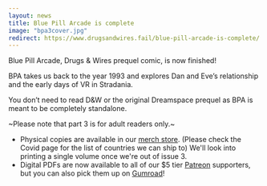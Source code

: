 ```yaml
---
layout: news
title: Blue Pill Arcade is complete
image: "bpa3cover.jpg"
redirect: https://www.drugsandwires.fail/blue-pill-arcade-is-complete/
---
```


Blue Pill Arcade, Drugs & Wires prequel comic, is now finished!

BPA takes us back to the year 1993 and explores Dan and Eve’s relationship and the early days of VR in Stradania.

You don’t need to read D&W or the original Dreamspace prequel as BPA is meant to be completely standalone.

~Please note that part 3 is for adult readers only.~

-  Physical copies are available in our [merch store](https://www.hellovoid.online/). (Please check the Covid page for the list of countries we can ship to) We'll look into printing a single volume once we're out of issue 3.
-  Digital PDFs are now available to all of our $5 tier [Patreon](https://www.patreon.com/drugsandwires) supporters, but you can also pick them up on [Gumroad](https://gumroad.com/drugsandwires)!
